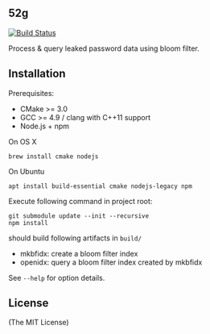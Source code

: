 52g
---

[![Build Status](https://travis-ci.org/kirisetsz/52g.svg?branch=master)](https://travis-ci.org/kirisetsz/52g)

Process & query leaked password data using bloom filter.

Installation
------------

Prerequisites:

- CMake &gt;= 3.0
- GCC &gt;= 4.9 / clang with C++11 support
- Node.js + npm

On OS X

    brew install cmake nodejs

On Ubuntu

    apt install build-essential cmake nodejs-legacy npm

Execute following command in project root:

    git submodule update --init --recursive
    npm install

should build following artifacts in `build/`

- mkbfidx: create a bloom filter index
- openidx: query a bloom filter index created by mkbfidx

See `--help` for option details.

License
-------

(The MIT License)
